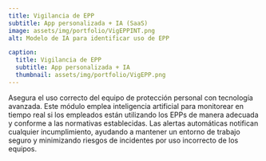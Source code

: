 ```yaml
---
title: Vigilancia de EPP
subtitle: App personalizada + IA (SaaS)
image: assets/img/portfolio/VigEPPINT.png
alt: Modelo de IA para identificar uso de EPP

caption:
  title: Vigilancia de EPP
  subtitle: App personalizada + IA
  thumbnail: assets/img/portfolio/VigEPP.png
---
```

Asegura el uso correcto del equipo de protección personal con tecnología avanzada. Este módulo emplea inteligencia artificial para monitorear en tiempo real si los empleados están utilizando los EPPs de manera adecuada y conforme a las normativas establecidas. Las alertas automáticas notifican cualquier incumplimiento, ayudando a mantener un entorno de trabajo seguro y minimizando riesgos de incidentes por uso incorrecto de los equipos.
